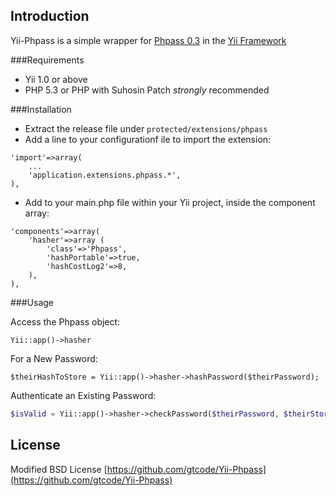 Introduction
---------
Yii-Phpass is a simple wrapper for [Phpass 0.3](http://www.openwall.com/phpass/)
in the [Yii Framework](http://www.yiiframework.com/)

###Requirements

* Yii 1.0 or above
* PHP 5.3 or PHP with Suhosin Patch *strongly* recommended

###Installation

* Extract the release file under `protected/extensions/phpass`
* Add a line to your configurationf ile to import the extension:
```
'import'=>array(
    ...
    'application.extensions.phpass.*',
),
```
* Add to your main.php file within your Yii project, inside the component array:
```
'components'=>array(
    'hasher'=>array (
        'class'=>'Phpass',
        'hashPortable'=>true,
        'hashCostLog2'=>8,
    ),
),
```

###Usage

Access the Phpass object:
```
Yii::app()->hasher
```

For a New Password:
```
$theirHashToStore = Yii::app()->hasher->hashPassword($theirPassword);
```

Authenticate an Existing Password:
```PHP
$isValid = Yii::app()->hasher->checkPassword($theirPassword, $theirStoredHash);
```

License
---------
Modified BSD License
[https://github.com/gtcode/Yii-Phpass](https://github.com/gtcode/Yii-Phpass)
